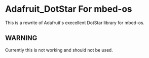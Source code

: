 # Adafruit_DotStar For mbed-os
This is a rewrite of Adafruit's execellent DotStar library for mbed-os.

## WARNING
Currently this is not working and should not be used.